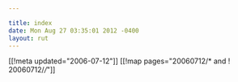```yaml
---

title: index
date: Mon Aug 27 03:35:01 2012 -0400
layout: rut
---
```


[[!meta updated="2006-07-12"]]
[[!map pages="20060712/* and ! 20060712/*/*"]]

